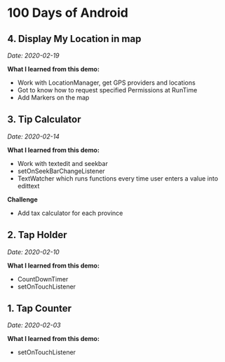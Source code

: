 # 100 Days of Android


## 4. Display My Location in map

*Date: 2020-02-19*

**What I learned from this demo:**

* Work with LocationManager, get GPS providers and locations
* Got to know how to request specified Permissions at RunTime
* Add Markers on the map


## 3. Tip Calculator

*Date: 2020-02-14*


**What I learned from this demo:**

* Work with textedit and seekbar
* setOnSeekBarChangeListener
* TextWatcher which runs functions every time user enters a value into edittext

**Challenge**

* Add tax calculator for each province


## 2. Tap Holder

*Date: 2020-02-10*


**What I learned from this demo:**

* CountDownTimer
* setOnTouchListener



## 1. Tap Counter

*Date: 2020-02-03*


**What I learned from this demo:**

* setOnTouchListener

